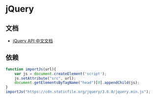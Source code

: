 # jQuery

## 文档

- [jQuery API 中文文档](https://jquery.cuishifeng.cn/)

## 依赖

```javascript
function importJs(url){
    var js = document.createElement('script');
    js.setAttribute("src", url);
    document.getElementsByTagName("head")[0].appendChild(js);
}
importJs("https://cdn.staticfile.org/jquery/3.6.0/jquery.min.js");
```

